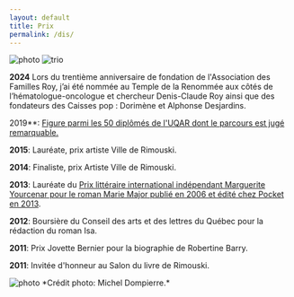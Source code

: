 ```yaml
---
layout: default
title: Prix
permalink: /dis/
---
```


<img src='../images/prixartiste.jpg' alt='photo'>

<img src='../images/trio.png' alt='trio'>

**2024** Lors du trentième anniversaire de fondation de l'Association des Familles Roy, j’ai été nommée au Temple de la Renommée aux côtés de l’hématologue-oncologue et chercheur Denis-Claude Roy ainsi que des fondateurs des Caisses pop : Dorimène et Alphonse Desjardins.

2019**: [Figure parmi les 50 diplômés de l'UQAR dont le parcours est jugé remarquable.](https://fr.calameo.com/books/000879539931cf2b0f894)

**2015**: Lauréate, prix artiste Ville de Rimouski.

**2014**: Finaliste, prix Artiste Ville de Rimouski.

**2013**: Lauréate du <a
href="http://www.punctumliteraryagency.eu/#!prix-fr/cczd">Prix littéraire
international indépendant Marguerite Yourcenar pour le roman Marie Major publié
en 2006 et édité chez Pocket en 2013</a>.

**2012**: Boursière du Conseil des arts et des lettres du Québec pour la rédaction du roman Isa.

**2011**: Prix Jovette Bernier pour la biographie de Robertine Barry.

**2011**: Invitée d'honneur au Salon du livre de Rimouski.

<img src='../images/PrixJovetteBernier2.jpg' alt='photo'>
*Crédit photo: Michel Dompierre.*

